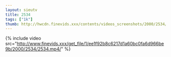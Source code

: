 ```yaml
--- 
layout: sieutv
title: 2534
tags: ["1k"]
thumb: http://hwcdn.finevids.xxx/contents/videos_screenshots/2000/2534/preview.mp4.jpg
---
```

{% include video src="http://www.finevids.xxx/get_file/1/ee1f92b8c6217d1a60bc0fa6d966be9b/2000/2534/2534.mp4/" %} 
